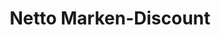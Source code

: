 ---
title: "Netto Marken-Discount"
url: /wanzleben-boerde/netto-marken-discount-ringstrasse/
shop: Supermarkt
---